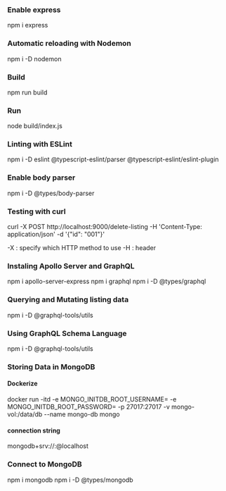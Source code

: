 ### Enable express

npm i express

### Automatic reloading with Nodemon

npm i -D nodemon

### Build

npm run build

### Run

node build/index.js

### Linting with ESLint

npm i -D eslint @typescript-eslint/parser @typescript-eslint/eslint-plugin

### Enable body parser

npm i -D @types/body-parser

### Testing with curl

curl -X POST http://localhost:9000/delete-listing -H 'Content-Type: application/json' -d '{"id": "001"}'

-X : specify which HTTP method to use
-H : header

### Instaling Apollo Server and GraphQL

npm i apollo-server-express
npm i graphql
npm i -D @types/graphql

### Querying and Mutating listing data

npm i -D @graphql-tools/utils

### Using GraphQL Schema Language

npm i -D @graphql-tools/utils

### Storing Data in MongoDB

#### Dockerize

docker run -itd -e MONGO_INITDB_ROOT_USERNAME=<username> -e MONGO_INITDB_ROOT_PASSWORD=<password> -p 27017:27017 -v mongo-vol:/data/db --name mongo-db mongo

#### connection string

mongodb+srv://<username>:<password>@localhost

### Connect to MongoDB

npm i mongodb
npm i -D @types/mongodb
